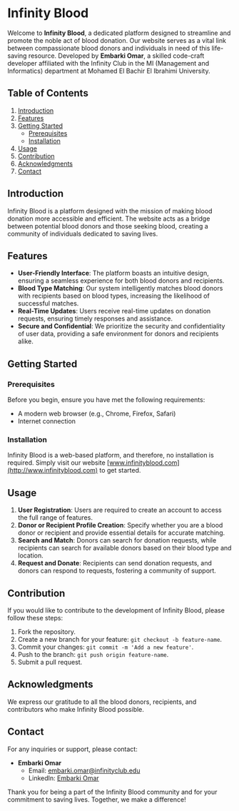 # Infinity Blood

Welcome to **Infinity Blood**, a dedicated platform designed to streamline and promote the noble act of blood donation. Our website serves as a vital link between compassionate blood donors and individuals in need of this life-saving resource. Developed by **Embarki Omar**, a skilled code-craft developer affiliated with the Infinity Club in the MI (Management and Informatics) department at Mohamed El Bachir El Ibrahimi University.

## Table of Contents
1. [Introduction](#introduction)
2. [Features](#features)
3. [Getting Started](#getting-started)
    - [Prerequisites](#prerequisites)
    - [Installation](#installation)
4. [Usage](#usage)
5. [Contribution](#contribution)
6. [Acknowledgments](#acknowledgments)
7. [Contact](#contact)

## Introduction

Infinity Blood is a platform designed with the mission of making blood donation more accessible and efficient. The website acts as a bridge between potential blood donors and those seeking blood, creating a community of individuals dedicated to saving lives.

## Features

- **User-Friendly Interface**: The platform boasts an intuitive design, ensuring a seamless experience for both blood donors and recipients.
- **Blood Type Matching**: Our system intelligently matches blood donors with recipients based on blood types, increasing the likelihood of successful matches.
- **Real-Time Updates**: Users receive real-time updates on donation requests, ensuring timely responses and assistance.
- **Secure and Confidential**: We prioritize the security and confidentiality of user data, providing a safe environment for donors and recipients alike.

## Getting Started

### Prerequisites

Before you begin, ensure you have met the following requirements:

- A modern web browser (e.g., Chrome, Firefox, Safari)
- Internet connection

### Installation

Infinity Blood is a web-based platform, and therefore, no installation is required. Simply visit our website [www.infinityblood.com](http://www.infinityblood.com) to get started.

## Usage

1. **User Registration**: Users are required to create an account to access the full range of features.
2. **Donor or Recipient Profile Creation**: Specify whether you are a blood donor or recipient and provide essential details for accurate matching.
3. **Search and Match**: Donors can search for donation requests, while recipients can search for available donors based on their blood type and location.
4. **Request and Donate**: Recipients can send donation requests, and donors can respond to requests, fostering a community of support.

## Contribution

If you would like to contribute to the development of Infinity Blood, please follow these steps:

1. Fork the repository.
2. Create a new branch for your feature: `git checkout -b feature-name`.
3. Commit your changes: `git commit -m 'Add a new feature'`.
4. Push to the branch: `git push origin feature-name`.
5. Submit a pull request.

## Acknowledgments

We express our gratitude to all the blood donors, recipients, and contributors who make Infinity Blood possible.

## Contact

For any inquiries or support, please contact:

- **Embarki Omar**
  - Email: embarki.omar@infinityclub.edu
  - LinkedIn: [Embarki Omar](https://www.linkedin.com/in/embarkiomar/)
  
Thank you for being a part of the Infinity Blood community and for your commitment to saving lives. Together, we make a difference!
